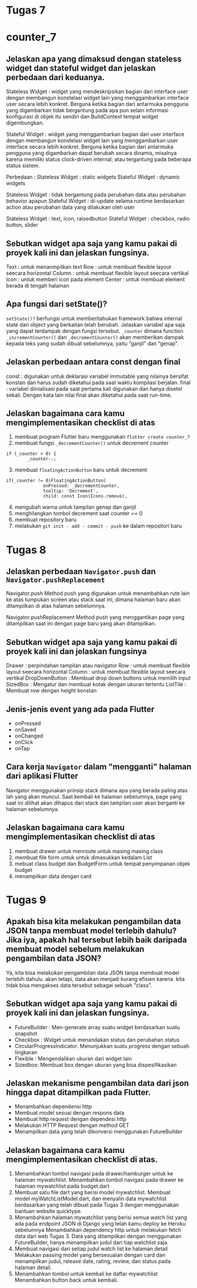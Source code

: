 # Tugas 7
# counter_7

## Jelaskan apa yang dimaksud dengan stateless widget dan stateful widget dan jelaskan perbedaan dari keduanya.
Stateless Widget :  widget yang mendeskripsikan bagian dari interface user dengan membangun konstelasi widget lain yang menggambarkan interface user secara lebih konkret. Berguna ketika bagian dari antarmuka pengguna yang digambarkan tidak bergantung pada apa pun selain informasi konfigurasi di objek itu sendiri dan BuildContext tempat widget digembungkan.

Stateful Widget : widget yang menggambarkan bagian dari user interface dengan membangun konstelasi widget lain yang menggambarkan user interface secara lebih konkret. Berguna ketika bagian dari antarmuka pengguna yang digambarkan dapat berubah secara dinamis, misalnya karena memiliki status clock-driven internal, atau tergantung pada beberapa status sistem.

Perbedaan : 
Stateless Widget : static widgets 
Stateful Widget : dynamic widgets 

Stateless Widget : tidak bergantung pada perubahan data atau perubahan behavior apapun
Stateful Widget : di-update selama runtime berdasarkan action atau perubahan data yang dilakukan oleh user

Stateless Widget : text, icon, raisedbutton
Stateful Widget : checkbox, radio button, slider

## Sebutkan widget apa saja yang kamu pakai di proyek kali ini dan jelaskan fungsinya.
Text : untuk menanmpilkan text
Row : untuk membuat flexible layout seecara horizontal
Column : untuk membuat flexible layout seecara vertikal
Icon : untuk memberi icon pada element
Center : untuk membuat element berada di tengah halaman

## Apa fungsi dari setState()?
`setState()?` berfungsi untuk memberitahukan framework bahwa internal state dari object yang berkaitan telah berubah.
Jelaskan variabel apa saja yang dapat terdampak dengan fungsi tersebut.
`_counter` dimana function `_incrementCounter()` dan `_decrementCounter()` akan memberikan dampak kepada teks yang sudah dibuat sebelumnya, yaitu “ganjil” dan “genap”.

## Jelaskan perbedaan antara const dengan final
const : digunakan untuk deklarasi variabel immutable yang nilainya bersifat konstan dan harus sudah diketahui pada saat waktu kompilasi berjalan.
final : variabel diinialisasi pada saat pertama kali digunakan dan hanya disetel sekali. Dengan kata lain nilai final akan diketahui pada saat run-time.

## Jelaskan bagaimana cara kamu mengimplementasikan checklist di atas
1. membuat program Flutter baru menggunakan `flutter create counter_7` 
2. membuat fungsi `_decrementCounter()` untuk decrement counter
```
if (_counter > 0) {
        _counter--;
```
3. membuat `floatingActionButton` baru untuk decrement
```
if(_counter != 0)FloatingActionButton(
              onPressed: _decrementCounter,
              tooltip: 'Decrement',
              child: const Icon(Icons.remove),
```
4. mengubah warna untuk tampilan genap dan ganjil
5. menghilangkan tombol decrement saat counter == 0
6. membuat repository baru
7. melakukan `git init - add - commit - push` ke dalam repositori baru

# Tugas 8
## Jelaskan perbedaan `Navigator.push` dan `Navigator.pushReplacement`
Navigator.push
Method push yang digunakan untuk menambahkan rute lain ke atas tumpukan screen atau stack saat ini, dimana halaman baru akan ditampilkan di atas halaman sebelumnya.

Navigator.pushReplacement
Method push yang menggantikan page yang ditampilkan saat ini dengan page baru yang akan ditampilkan.

## Sebutkan widget apa saja yang kamu pakai di proyek kali ini dan jelaskan fungsinya
Drawer : perpindahan tampilan atau navigator
Row : untuk membuat flexible layout seecara horizontal
Column : untuk membuat flexible layout seecara vertikal
DropDownButton : Membuat drop down buttons untuk memilih input
SizedBox : Mengatur dan membuat kotak dengan ukuran tertentu
ListTile : Membuat row dengan height konstan

## Jenis-jenis event yang ada pada Flutter
- onPressed
- onSaved
- onChanged
- onClick
- onTap

## Cara kerja `Navigator` dalam "mengganti" halaman dari aplikasi Flutter
Navigator menggunakan prinsip stack dimana apa yang berada paling atas lah yang akan muncul. Saat kembali ke halaman sebelumnya, page yang saat ini dilihat akan dihapus dari stack dan tampilan user akan berganti ke halaman sebelumnya. 

## Jelaskan bagaimana cara kamu mengimplementasikan checklist di atas
1. membuat drawer untuk menroute untuk masing masing class
2. membuat file form untuk untuk dimasukkan kedalam List 
3. mebuat class budget dan BudgetForm untuk tempat penyimpanan objek budget
4. menampilkan data dengan card

# Tugas 9
## Apakah bisa kita melakukan pengambilan data JSON tanpa membuat model terlebih dahulu? Jika iya, apakah hal tersebut lebih baik daripada membuat model sebelum melakukan pengambilan data JSON?

Ya, kita bisa melakukan pengambilan data JSON tanpa membuat model terlebih dahulu. akan tetapi, data akan menjadi kurang efisien karena  kita tidak bisa mengakses data tersebut sebagai sebuah "class”.

## Sebutkan widget apa saja yang kamu pakai di proyek kali ini dan jelaskan fungsinya.
* FutureBuilder : Men-generate array suatu widget berdasarkan suatu snapshot
* Checkbox : Widget untuk menandakan status dan perubahan status
* CircularProgressIndicator: Menunjukkan suatu progress dengan sebuah lingkaran
* Flexible : Mengendalikan ukuran dari widget lain
* Sizedbox: Membuat box dengan ukuran yang bisa dispesifikasikan 
## Jelaskan mekanisme pengambilan data dari json hingga dapat ditampilkan pada Flutter.
- Menambahkan dependensi http
- Membuat model sesuai dengan respons data
- Membuat http request dengan dependesi http
- Melakukan HTTP Request dengan method GET
- Menampilkan data yang telah dikonversi menggunakan FutureBuilder

## Jelaskan bagaimana cara kamu mengimplementasikan checklist di atas.
1. Menambahkan tombol navigasi pada drawer/hamburger untuk ke halaman mywatchlist. 
Menambahkan tombol navigasi pada drawer ke halaman mywatchlist pada budget.dart
2. Membuat satu file dart yang berisi model mywatchlist.
Membuat model myWatchListModel.dart, dan menyalin data mywatchlist berdasarkan yang telah dibuat pada Tugas 3 dengan menggunakan bantuan website quicktype.
3. Menambahkan halaman mywatchlist yang berisi semua watch list yang ada pada endpoint JSON di Django yang telah kamu deploy ke Heroku sebelumnya
Menambahkan dependency http untuk melakukan fetch data dari web Tugas 3. Data yang ditampilkan dengan menggunakan FutureBuilder, hanya menampilkan judul dari tiap watchlist saja.
4. Membuat navigasi dari setiap judul watch list ke halaman detail
Melakukan passing model yang bersesuaian dengan card dan menampilkan judul, release date, rating, review, dan status pada halaman detail.
5. Menambahkan tombol untuk kembali ke daftar mywatchlist
Menambahkan button back untuk kembali.
